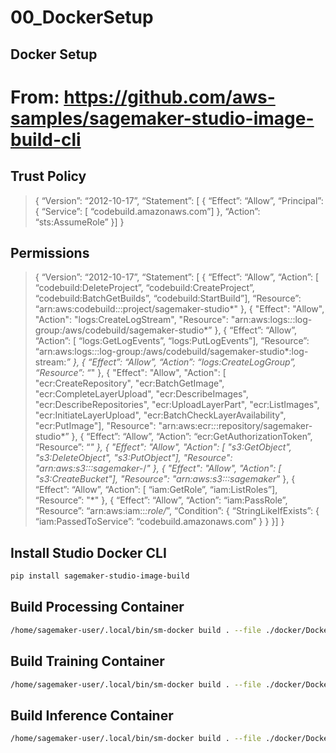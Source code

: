 00\_DockerSetup
================

## Docker Setup

# From: <https://github.com/aws-samples/sagemaker-studio-image-build-cli>

## Trust Policy

> { “Version”: “2012-10-17”, “Statement”: \[ { “Effect”: “Allow”,
> “Principal”: { “Service”: \[ “codebuild.amazonaws.com”\] }, “Action”:
> “sts:AssumeRole” }\] }

## Permissions

> { “Version”: “2012-10-17”, “Statement”: \[ { “Effect”: “Allow”,
> “Action”: \[ “codebuild:DeleteProject”, “codebuild:CreateProject”,
> “codebuild:BatchGetBuilds”, “codebuild:StartBuild”\], “Resource”:
> “arn:aws:codebuild:*:*:project/sagemaker-studio*" }, { "Effect":
> "Allow", "Action": "logs:CreateLogStream", "Resource":
> "arn:aws:logs:*:*:log-group:/aws/codebuild/sagemaker-studio*” }, {
> “Effect”: “Allow”, “Action”: \[ “logs:GetLogEvents”,
> “logs:PutLogEvents”\], “Resource”:
> “arn:aws:logs:*:*:log-group:/aws/codebuild/sagemaker-studio*:log-stream:*”
> }, { “Effect”: “Allow”, “Action”: “logs:CreateLogGroup”, “Resource”:
> “*" }, { "Effect": "Allow", "Action": \[ "ecr:CreateRepository",
> "ecr:BatchGetImage", "ecr:CompleteLayerUpload", "ecr:DescribeImages",
> "ecr:DescribeRepositories", "ecr:UploadLayerPart", "ecr:ListImages",
> "ecr:InitiateLayerUpload", "ecr:BatchCheckLayerAvailability",
> "ecr:PutImage"\], "Resource":
> "arn:aws:ecr:*:*:repository/sagemaker-studio*” }, { “Effect”: “Allow”,
> “Action”: “ecr:GetAuthorizationToken”, “Resource”: “*" }, { "Effect":
> "Allow", "Action": \[ "s3:GetObject", "s3:DeleteObject",
> "s3:PutObject"\], "Resource": "arn:aws:s3:::sagemaker-*/*" }, {
> "Effect": "Allow", "Action": \[ "s3:CreateBucket"\], "Resource":
> "arn:aws:s3:::sagemaker*” }, { “Effect”: “Allow”, “Action”: \[
> “iam:GetRole”, “iam:ListRoles”\], “Resource”: "\*" }, { “Effect”:
> “Allow”, “Action”: “iam:PassRole”, “Resource”:
> “arn:aws:iam::*:role/*”, “Condition”: { “StringLikeIfExists”: {
> “iam:PassedToService”: “codebuild.amazonaws.com” } } }\] }

## Install Studio Docker CLI

``` bash
pip install sagemaker-studio-image-build
```

## Build Processing Container

``` bash
/home/sagemaker-user/.local/bin/sm-docker build . --file ./docker/Dockerfile-Processing --repository sagemaker-r-processing:1.0
```

## Build Training Container

``` bash
/home/sagemaker-user/.local/bin/sm-docker build . --file ./docker/Dockerfile-Training --repository sagemaker-r-training:1.0
```

## Build Inference Container

``` bash
/home/sagemaker-user/.local/bin/sm-docker build . --file ./docker/Dockerfile-Inference --repository sagemaker-r-inference:1.0
```
